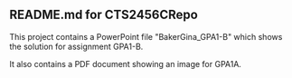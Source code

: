 ## README.md for CTS2456CRepo

This project contains a PowerPoint file "BakerGina_GPA1-B" which shows the solution for assignment GPA1-B.

It also contains a PDF document showing an image for GPA1A.